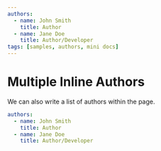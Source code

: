 ```yaml
---
authors:
  - name: John Smith
    title: Author
  - name: Jane Doe
    title: Author/Developer
tags: [samples, authors, mini docs]
---
```


# Multiple Inline Authors

We can also write a list of authors within the page.

<!-- truncate -->

[Comment]: <> (Everything above the truncate will be displayed in the "summary")
[Comment]: <> (Everything below the truncate will be displayed in the "read more")

```yaml
authors:
  - name: John Smith
    title: Author
  - name: Jane Doe
    title: Author/Developer
```

